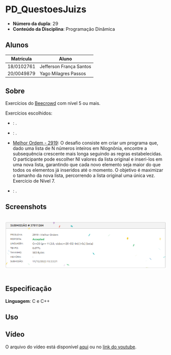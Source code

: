# PD_QuestoesJuizs

- **Número da dupla**: 29
- **Conteúdo da Disciplina**: Programação Dinâmica

## Alunos
| Matrícula  | Aluno                   |
| ---------- | ----------------------- |
| 18/0102761 | Jefferson França Santos |
| 20/0049879 |  Yago Milagres Passos   |

## Sobre 
Exercícios do [Beecrowd](https://www.beecrowd.com.br) com nível 5 ou mais.
  
Exercícios escolhidos:

- [](): .

- [](): 
.

- [Melhor Ordem - 2919](https://www.beecrowd.com.br/repository/UOJ_2919.html): O desafio consiste em criar um programa que, dado uma lista de N números inteiros em Nlognônia, encontre a subsequência crescente mais longa seguindo as regras estabelecidas. O participante pode escolher NI valores da lista original e inseri-los em uma nova lista, garantindo que cada novo elemento seja maior do que todos os elementos já inseridos até o momento. O objetivo é maximizar o tamanho da nova lista, percorrendo a lista original uma única vez. Exercício de Nível 7.
  
- [](): .
  
## Screenshots

![]()
![]()
![Melhor Ordem - 2919](2919/2919.png)
![]()

## Especificação
**Linguagem**: C e C++<br>

## Uso 



## Vídeo

O arquivo do vídeo está disponível [aqui](./apresentacao.mp4) ou no [link do youtube](https://youtu.be/55hbgPos7u0).
